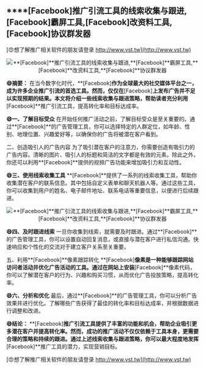## ****[Facebook]**推广引流工具的线索收集与跟进,**[Facebook]**霸屏工具,**[Facebook]**改资料工具,**[Facebook]**协议群发器**

[😍想了解推广相关软件的朋友请登录 http://www.vst.tw](http://www.vst.tw)

 <center><img src="https://vst.tw/MP4/tuiguang/png/0.png" alt="**[Facebook]**推广引流工具的线索收集与跟进,**[Facebook]**霸屏工具,**[Facebook]**改资料工具,**[Facebook]**协议群发器"></center>

**😄摘要：**
在当今数字化时代，**[Facebook]**作为全球最大的社交媒体平台之一，成为许多企业推广引流的首选工具。然而，仅仅在**[Facebook]**上发布广告并不足以实现预期的结果。本文将介绍一些线索收集与跟进策略，帮助读者充分利用**[Facebook]**推广引流工具，提高转化率和目标达成率。

**😄一、了解目标受众**
在开始任何推广活动之前，了解目标受众是至关重要的。通过**[Facebook]**的广告管理工具，你可以选择特定的人群定位，如年龄、性别、地理位置、兴趣爱好等，以确保你的广告将被潜在客户看到。

二、创造吸引人的广告内容
为了吸引潜在客户的注意力，你需要创造有吸引力的广告内容。清晰的图片、吸引人的标题和简洁的文字都是有效的元素。除此之外，你还可以利用**[Facebook]**提供的视频广告功能来增加吸引力和互动性。

**😄三、使用线索收集工具**
**[Facebook]**提供了一系列的线索收集工具，帮助你收集潜在客户的联系信息。其中包括自定义表单和聊天机器人等。通过这些工具，你可以收集到用户的姓名、电子邮件地址、联系电话等重要信息，以便进行后续跟进。

 <center><img src="https://vst.tw/MP4/tuiguang/png/4.png" alt="**[Facebook]**推广引流工具的线索收集与跟进,**[Facebook]**霸屏工具,**[Facebook]**改资料工具,**[Facebook]**协议群发器"></center>

**😄四、及时跟进线索**
一旦你收集到线索，就需要及时跟进。通过**[Facebook]**的广告管理工具，你可以设置自动回复消息，或直接与潜在客户进行私信沟通。快速响应和个性化的交流对于建立客户关系至关重要。

五、利用**[Facebook]**像素跟踪转化
**[Facebook]**像素是一种能够跟踪网站访问者活动并优化广告活动的工具。通过在网站上安装**[Facebook]**像素代码，你可以了解潜在客户的行为、兴趣和购买习惯，从而优化广告投放策略，提高转化率。

**😄六、分析和优化**
最后，通过**[Facebook]**的广告管理工具，你可以分析广告效果并进行优化。了解哪些广告获得了最佳的转化率和目标达成率，并根据数据进行调整和改进。

**😄结论：**
**[Facebook]**推广引流工具提供了丰富的功能和机会，帮助企业吸引更多潜在客户并提高转化率。然而，成功的推广活动不仅仅依赖于工具本身，更需要合理的策略和持续的跟进。通过上述线索收集与跟进策略，你可以最大程度地发挥**[Facebook]**推广工具的潜力，实现营销目标。

[😍想了解推广相关软件的朋友请登录 http://www.vst.tw](http://www.vst.tw)



